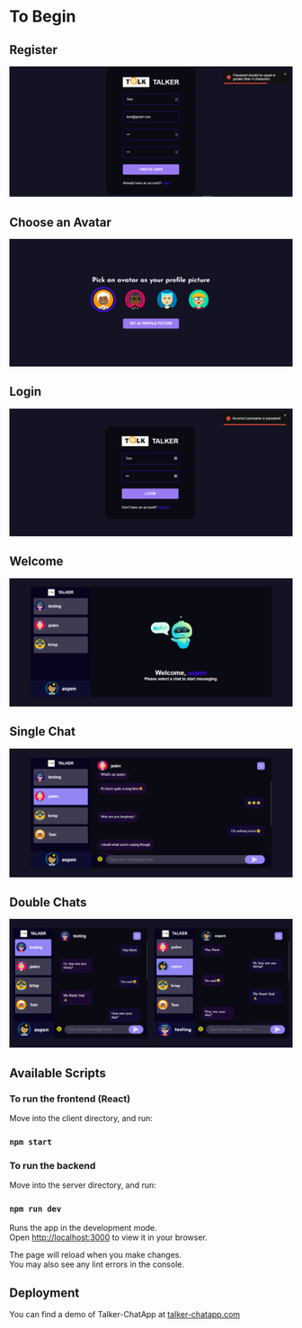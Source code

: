 # To Begin

## Register

![Register](./demo/chatApp%20-%20register.PNG)

## Choose an Avatar

![Set Avatar](./demo/chatApp%20-%20setavatar.PNG)

## Login

![Login](./demo/login.PNG)

## Welcome

![Welcome](./demo/welcome.PNG)

## Single Chat

![Single Chat](./demo/single%20chat.PNG)

## Double Chats

![Double chat](./demo/two%20chats.PNG)

## Available Scripts

### To run the frontend (React)

Move into the client directory, and run:

### `npm start`

### To run the backend

Move into the server directory, and run:

### `npm run dev`

Runs the app in the development mode.\
Open [http://localhost:3000](http://localhost:3000) to view it in your browser.

The page will reload when you make changes.\
You may also see any lint errors in the console.

## Deployment

You can find a demo of Talker-ChatApp at [talker-chatapp.com](https://talker-chatapp.herokuapp.com)
